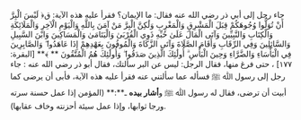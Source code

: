 جاء رجل إلى أبي ذر رضي الله عنه  فقال: ما الإيمان؟ فقرأ عليه هذه الآية: ق﴿ لَيْسَ الْبِرَّ أَنْ تُوَلُّوا وُجُوهَكُمْ قِبَلَ الْمَشْرِقِ وَالْمَغْرِبِ وَلَٰكِنَّ الْبِرَّ مَنْ آمَنَ بِاللَّهِ وَالْيَوْمِ الْآخِرِ وَالْمَلَائِكَةِ وَالْكِتَابِ وَالنَّبِيِّينَ وَآتَى الْمَالَ عَلَىٰ حُبِّهِ ذَوِي الْقُرْبَىٰ وَالْيَتَامَىٰ وَالْمَسَاكِينَ وَابْنَ السَّبِيلِ وَالسَّائِلِينَ وَفِي الرِّقَابِ وَأَقَامَ الصَّلَاةَ وَآتَى الزَّكَاةَ وَالْمُوفُونَ بِعَهْدِهِمْ إِذَا عَاهَدُوا ۖ وَالصَّابِرِينَ فِي الْبَأْسَاءِ وَالضَّرَّاءِ وَحِينَ الْبَأْسِ ۗ أُولَٰئِكَ الَّذِينَ صَدَقُوا ۖ وَأُولَٰئِكَ هُمُ الْمُتَّقُونَ ** ﴾** [البقرة: ١٧٧] ، حتى فرغ منها، فقال الرجل: ليس عن البر سألتك، فقال أبو ذر رضي الله عنه : جاء رجل إلى رسول ﷲ ﷺ فسأله عما سألتني عنه فقرأ عليه هذه الآية، فأبى أن يرضى كما أبيت أن ترضى، فقال له رسول ﷲ ﷺ و**أشار بيده** ـ**:** (المؤمن إذا عمل حسنة سرته ورجا ثوابها، وإذا عمل سيئة أحزنته وخاف عقابها).